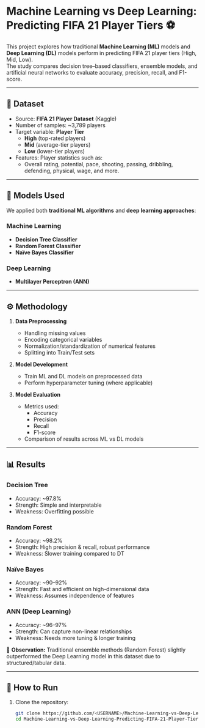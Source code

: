 # Machine Learning vs Deep Learning: Predicting FIFA 21 Player Tiers ⚽

This project explores how traditional **Machine Learning (ML)** models and **Deep Learning (DL)** models perform in predicting FIFA 21 player tiers (High, Mid, Low).  
The study compares decision tree–based classifiers, ensemble models, and artificial neural networks to evaluate accuracy, precision, recall, and F1-score.  

---

## 📂 Dataset
- Source: **FIFA 21 Player Dataset** (Kaggle)  
- Number of samples: ~3,789 players  
- Target variable: **Player Tier**
  - **High** (top-rated players)  
  - **Mid** (average-tier players)  
  - **Low** (lower-tier players)  
- Features: Player statistics such as:
  - Overall rating, potential, pace, shooting, passing, dribbling, defending, physical, wage, and more.

---

## 🧠 Models Used
We applied both **traditional ML algorithms** and **deep learning approaches**:

### Machine Learning
- **Decision Tree Classifier**
- **Random Forest Classifier**
- **Naïve Bayes Classifier**

### Deep Learning
- **Multilayer Perceptron (ANN)**

---

## ⚙️ Methodology
1. **Data Preprocessing**
   - Handling missing values  
   - Encoding categorical variables  
   - Normalization/standardization of numerical features  
   - Splitting into Train/Test sets  

2. **Model Development**
   - Train ML and DL models on preprocessed data  
   - Perform hyperparameter tuning (where applicable)  

3. **Model Evaluation**
   - Metrics used:
     - Accuracy
     - Precision
     - Recall
     - F1-score
   - Comparison of results across ML vs DL models  

---

## 📊 Results

### Decision Tree
- Accuracy: ~97.8%  
- Strength: Simple and interpretable  
- Weakness: Overfitting possible

### Random Forest
- Accuracy: ~98.2%  
- Strength: High precision & recall, robust performance  
- Weakness: Slower training compared to DT

### Naïve Bayes
- Accuracy: ~90–92%  
- Strength: Fast and efficient on high-dimensional data  
- Weakness: Assumes independence of features

### ANN (Deep Learning)
- Accuracy: ~96–97%  
- Strength: Can capture non-linear relationships  
- Weakness: Needs more tuning & longer training

📌 **Observation:** Traditional ensemble methods (Random Forest) slightly outperformed the Deep Learning model in this dataset due to structured/tabular data.  

---

## 🚀 How to Run
1. Clone the repository:
   ```bash
   git clone https://github.com/<USERNAME>/Machine-Learning-vs-Deep-Learning-Predicting-FIFA-21-Player-Tiers.git
   cd Machine-Learning-vs-Deep-Learning-Predicting-FIFA-21-Player-Tiers
